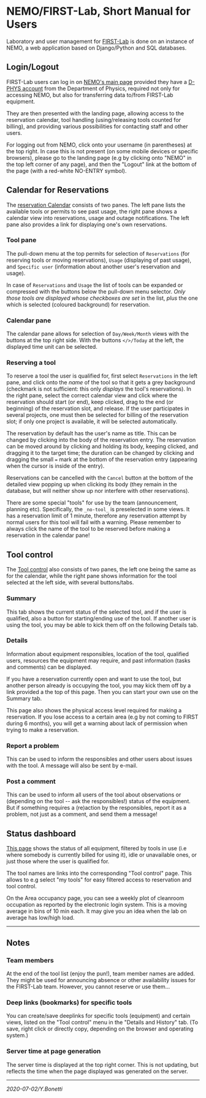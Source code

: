 # NEMO/FIRST-Lab, Short Manual for Users

Laboratory and user management for [FIRST-Lab]( https://first.phys.ethz.ch)
is done on an instance of NEMO,
a web application based on Django/Python and SQL databases.

## Login/Logout

FIRST-Lab users can log in on [NEMO's main page][nemo]
provided they have a [D-PHYS account]( https://account.phys.ethz.ch/ )
from the Department of Physics, required not only for accessing NEMO,
but also for transferring data to/from FIRST-Lab equipment.

They are then presented with the landing page, allowing access to the reservation
calendar, tool handling (using/releasing tools counted for billing),
and providing various possibilities for contacting staff and other users.

For logging out from NEMO, click onto your username (in parentheses) at the top right.
In case this is not present (on some mobile devices or specific browsers),
please go to the landing page (e.g by clicking onto "NEMO" in the
top left corner of any page), and then the "Logout" link at the bottom
of the page (with a red-white NO-ENTRY symbol).

## Calendar for Reservations

The [reservation Calendar][calendar] consists of two panes. The left pane
lists the available tools or permits to see past usage, the right pane
shows a calendar view into reservations, usage and outage notifications.
The left pane also provides a link for displaying one's own reservations.

### Tool pane

The pull-down menu at the top permits for selection of `Reservations`
(for reserving tools or moving reservations), `Usage` (displaying of past
usage), and `Specific user` (information about another user's reservation
and usage).

In case of `Reservations` and `Usage` the list of tools can be expanded 
or compressed with the buttons below the pull-down menu selector.
*Only those tools are displayed whose checkboxes are set* in the list,
*plus* the one which is selected (coloured background) for reservation.

### Calendar pane

The calendar pane allows for selection of `Day/Week/Month` views with the
buttons at the top right side. With the buttons `</>/Today` at the left,
the displayed time unit can be selected.

### Reserving a tool

To reserve a tool the user is qualified for, first select `Reservations`
in the left pane, and click onto the *name* of the tool so that it gets
a grey background (checkmark is not sufficient: this only *displays* the
tool's reservations). In the right pane, select the correct calendar
view and click where the reservation should start (or end), keep clicked,
drag to the end (or beginning) of the reservation slot, and release.  If the
user participates in several projects, one must then be selected for
billing of the reservation slot; if only one project is available, it will
be selected automatically.

The reservation by default has the user's name as title. This can be changed
by clicking into the body of the reservation entry. The reservation can be moved
around by clicking and holding its body, keeping clicked, and dragging it
to the target time; the duration can be changed by clicking and dragging
the small `=` mark at the bottom of the reservation entry (appearing when
the cursor is inside of the entry).

Reservations can be cancelled with the `Cancel` button at the bottom of
the detailed view popping up when clicking its body (they remain in the
database, but will neither show up nor interfere with other reservations).

There are some special "tools" for use by the team (announcement, planning
etc). Specifically, the `_no-tool_` is preselected in some views.
It has a reservation limit of 1 minute, therefore any reservation attempt
by normal users for this tool will fail with a warning.
Please remember to always click the name of the tool to be reserved
before making a reservation in the calendar pane!

## Tool control

The [Tool control][toolcontrol] also consists of two panes, the left one
being the same as for the calendar, while the right pane shows information
for the tool selected at the left side, with several buttons/tabs.

### Summary

This tab shows the current status of the selected tool, and if the
user is qualified, also a button for starting/ending use of the tool.
If another user is using the tool, you may be able to kick them off
on the following Details tab.

### Details

Information about equipment responsibles, location of the tool,
qualified users, resources the equipment may require, and past
information (tasks and comments) can be displayed.

If you have a reservation currently open and want to use the tool,
but another person already is occupying the tool, you may kick them
off by a link provided a the top of this page. Then you can start
your own use on the Summary tab.

This page also shows the physical access level required for making
a reservation. If you lose access to a certain area (e.g by not
coming to FIRST during 6 months), you will get a warning about
lack of permission when trying to make a reservation.

### Report a problem

This can be used to inform the responsibles and other users about issues
with the tool. A message will also be sent by e-mail.

### Post a comment

This can be used to inform all users of the tool about observations
or (depending on the tool -- ask the responsibles!) status of the
equipment. But if something requires a (re)action by the responsibles,
report it as a problem, not just as a comment, and send them a message!

## Status dashboard

[This page][dashboard] shows the status of all equipment, filtered by
tools in use (i.e where somebody is currently billed for using it),
idle or unavailable ones, or just those where the user is qualified for.

The tool names are links into the corresponding "Tool control" page.
This allows to e.g select "my tools" for easy filtered access to reservation
and tool control.

On the Area occupancy page, you can see a weekly plot of cleanroom
occupation as reported by the electronic login system.
This is a moving average in bins of 10 min each.
It may give you an idea when the lab on average has low/high load.

---

## Notes

### Team members

At the end of the tool list (enjoy the pun!), team member names are
added. They might be used for announcing absence or other availability
issues for the FIRST-Lab team. However, you cannot reserve or use them...

### Deep links (bookmarks) for specific tools

You can create/save deeplinks for specific tools (equipment) and certain
views, listed on the "Tool control" menu in the "Details and History" tab.
(To save, right click or directly copy, depending on the browser and
operating system.)

### Server time at page generation

The server time is displayed at the top right corner.  This is not
updating, but reflects the time when the page displayed was generated
on the server.

---

[nemorepo]: https://github.com/hb9kns/NEMO "NEMO Github repository"
[nemo]: https://nemo.first.ethz.ch "NEMO/FIRST-Lab main page"
[calendar]: https://nemo.first.ethz.ch/calendar/ "reservation calendar"
[toolcontrol]: https://nemo.first.ethz.ch/tool_control/ "tool control"
[dashboard]: https://nemo.first.ethz.ch/status_dashboard/ "status dashboard"

*2020-07-02/Y.Bonetti*
